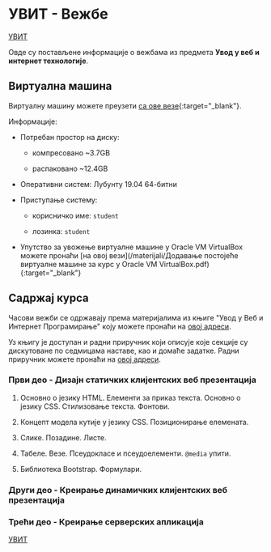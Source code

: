 # УВИТ - Вежбе

[УВИТ](../README.md)

Овде су постављене информације о вежбама из предмета **Увод у веб и интернет технологије**.

## Виртуална машина

Виртуалну машину можете преузети [са ове везе](https://1drv.ms/u/s!Agf67w2RxBDSgaQMZODYokJtkxgAMQ?e=AB8UnG){:target="_blank"}.

Информације:

- Потребан простор на диску:

    - компресовано ~3.7GB

    - распаковано ~12.4GB

- Оперативни систем: Лубунту 19.04 64-битни

- Приступање систему:

    - корисничко име: `student`

    - лозинка: `student`

- Упутство за увожење виртуалне машине у Oracle VM VirtualBox можете пронаћи [на овој вези](/materijali/Додавање постојеће виртуалне машине за курс у Oracle VM VirtualBox.pdf){:target="_blank"}

<!--
- Упутство за инсталирање система за управљање базом података MongoDB за Ubuntu оперативни систем: [овде](/materijali/Инсталација система за управљање базом података MongoDB за Ubuntu оперативни систем.pdf){:target="_blank"}
-->

## Садржај курса

Часови вежби се одржавају према материјалима из књиге "Увод у Веб и Интернет Програмирање" коју можете пронаћи на [овој адреси](./knjiga/README.md).

Уз књигу је доступан и радни приручник који описује које секције су дискутоване по седмицама наставе, као и домаће задатке. Радни приручник можете пронаћи на [овој адреси](./radni-prirucnik/README.md).

### Први део - Дизајн статичких клијентских веб презентација

1. Основно о језику HTML. Елементи за приказ текста. Основно о језику CSS. Стилизовање текста. Фонтови.

2. Концепт модела кутије у језику CSS. Позиционирање елемената.

3. Слике. Позадине. Листе.

4. Табеле. Везе. Псеудокласе и псеудоелементи. `@media` упити.

5. Библиотека Bootstrap. Формулари.

### Други део - Креирање динамичких клијентских веб презентација

### Трећи део - Креирање серверских апликација

[УВИТ](../README.md)
